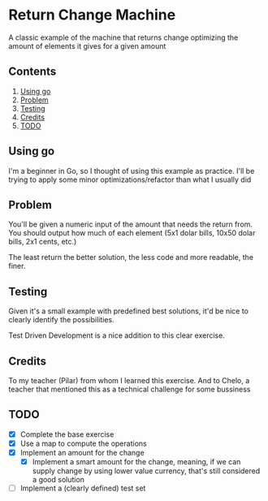 # Return Change Machine #

A classic example of the machine that returns change optimizing the amount of elements it gives for a given amount

## Contents

1. [Using go](#using-go)
1. [Problem](#problem)
1. [Testing](#testing)
1. [Credits](#credits)
1. [TODO](#todo)

## Using go

I'm a beginner in Go, so I thought of using this example as practice. I'll be trying to apply some minor optimizations/refactor than what I usually did

## Problem

You'll be given a numeric input of the amount that needs the return from.\
You should output how much of each element (5x1 dolar bills, 10x50 dolar bills, 2x1 cents, etc.)

The least return the better solution, the less code and more readable, the finer.

## Testing

Given it's a small example with predefined best solutions, it'd be nice to clearly identify the possibilities.

Test Driven Development is a nice addition to this clear exercise.

## Credits

To my teacher (Pilar) from whom I learned this exercise.
And to Chelo, a teacher that mentioned this as a technical challenge for some bussiness

## TODO

- [X] Complete the base exercise
- [X] Use a map to compute the operations
- [X] Implement an amount for the change
  - [X] Implement a smart amount for the change, meaning, if we can supply change by using lower value currency, that's still considered a good solution
- [ ] Implement a (clearly defined) test set